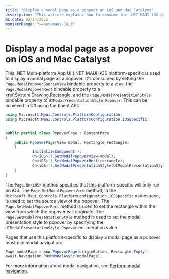 ```yaml
---
title: "Display a modal page as a popover on iOS and Mac Catalyst"
description: "This article explains how to consume the .NET MAUI iOS platform-specific that enables you to display a modal page as a popover."
ms.date: 03/14/2025
monikerRange: ">=net-maui-10.0"
---
```


# Display a modal page as a popover on iOS and Mac Catalyst

This .NET Multi-platform App UI (.NET MAUI) iOS platform-specific is used to display a modal page as a popover. It's consumed by setting the `Page.ModalPopoverSourceView` bindable property to a `View`, the `Page.ModalPopoverRect` bindable property to a <xref:System.Drawing.Rectangle>, and the `Page.ModalPresentationStyle` bindable property to `UIModalPresentationStyle.Popover`. This can be achieved in C# using the fluent API:

```csharp
using Microsoft.Maui.Controls.PlatformConfiguration;
using Microsoft.Maui.Controls.PlatformConfiguration.iOSSpecific;
...

public partial class PopoverPage : ContentPage
{
  	public PopoverPage(View modal, Rectangle rectangle)
  	{
    		InitializeComponent();
    		On<iOS>().SetModalPopoverView(modal);
    		On<iOS>().SetModalPopoverRect(rectangle);
    		On<iOS>().SetModalPresentationStyle(UIModalPresentationStyle.Popover);
  	}
}
```

The `Page.On<iOS>` method specifies that this platform-specific will only run on iOS. The `Page.SetModalPopoverView` method, in the `Microsoft.Maui.Controls.PlatformConfiguration.iOSSpecific` namespace, is used to set the source view of the popover. The `Page.SetModalPopoverRect` method is used to set the rectangle within the view from which the popover will originate. The `Page.SetModalPresentationStyle` method is used to set the modal presentation style to popover by specifying the `UIModalPresentationStyle.Popover` enumeration value.

Pages that use this platform-specific to display a modal page as a popover must use modal navigation:

```csharp
Page modalPage = new PopoverPage(originButton, Rectangle.Empty);
await Navigation.PushModalAsync(modalPage);
```

For more information about modal navigation, see [Perform modal navigation](~/user-interface/pages/navigationpage.md#perform-modal-navigation).
